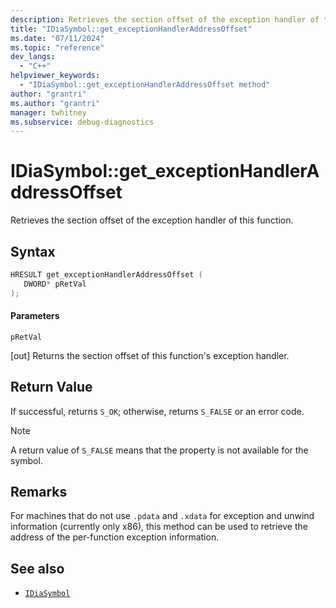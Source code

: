 ```yaml
---
description: Retrieves the section offset of the exception handler of this function.
title: "IDiaSymbol::get_exceptionHandlerAddressOffset"
ms.date: "07/11/2024"
ms.topic: "reference"
dev_langs:
  - "C++"
helpviewer_keywords:
  - "IDiaSymbol::get_exceptionHandlerAddressOffset method"
author: "grantri"
ms.author: "grantri"
manager: twhitney
ms.subservice: debug-diagnostics
---
```


# IDiaSymbol::get_exceptionHandlerAddressOffset

Retrieves the section offset of the exception handler of this function.

## Syntax

```C++
HRESULT get_exceptionHandlerAddressOffset ( 
   DWORD* pRetVal
);
```

#### Parameters

 `pRetVal`

[out] Returns the section offset of this function's exception handler.

## Return Value

 If successful, returns `S_OK`; otherwise, returns `S_FALSE` or an error code.

> [!NOTE]
> A return value of `S_FALSE` means that the property is not available for the symbol.

## Remarks

For machines that do not use `.pdata` and `.xdata` for exception and unwind information (currently only x86), this method can be used to retrieve the address of the per-function exception information.

## See also

- [`IDiaSymbol`](../../debugger/debug-interface-access/idiasymbol.md)
